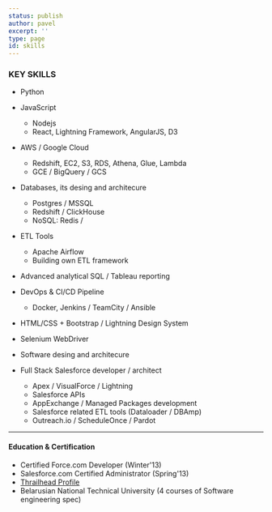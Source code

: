 ```yaml
---
status: publish
author: pavel
excerpt: ''
type: page
id: skills
---
```


<!-- SKILLS -->
<h3>KEY SKILLS</h3>

- Python

- JavaScript
    - Nodejs
    - React, Lightning Framework, AngularJS, D3
- AWS / Google Cloud
    - Redshift, EC2, S3, RDS, Athena, Glue, Lambda
    - GCE / BigQuery / GCS
- Databases, its desing and architecure
    - Postgres / MSSQL
    - Redshift / ClickHouse
    - NoSQL: Redis /
- ETL Tools
    - Apache Airflow
    - Building own ETL framework
- Advanced analytical SQL / Tableau reporting

- DevOps & CI/CD Pipeline
    - Docker, Jenkins / TeamCity / Ansible
- HTML/CSS + Bootstrap / Lightning Design System
- Selenium WebDriver
- Software desing and architecure

- Full Stack Salesforce developer / architect
    - Apex / VisualForce / Lightning
    - Salesforce APIs
    - AppExchange / Managed Packages development
    - Salesforce related ETL tools (Dataloader / DBAmp)
    - Outreach.io / ScheduleOnce / Pardot

<!-- CERTIFICATION -->
<hr>
<h4>Education & Certification</h4>

- Certified Force.com Developer (Winter'13)
- Salesforce.com Certified Administrator (Spring'13)
- <a href="https://trailhead.salesforce.com/en/users/profiles/005500000061UsBAAU">Thrailhead Profile</a>
- Belarusian National Technical University (4 courses of Software engineering spec)
